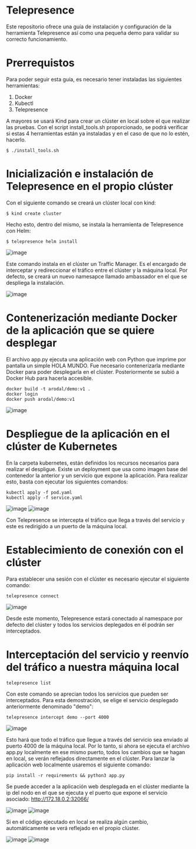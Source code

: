 # Telepresence
Este repositorio ofrece una guía de instalación y configuración de la herramienta Telepresence así como una pequeña demo para validar su correcto funcionamiento.

# Prerrequistos
Para poder seguir esta guía, es necesario tener instaladas las siguientes herramientas:
1. Docker
2. Kubectl
3. Telepresence

A mayores se usará Kind para crear un clúster en local sobre el que realizar las pruebas. Con el script install_tools.sh proporcionado, se podrá verificar si estas 4 herramientas están ya instaladas y en el caso de que no lo estén, hacerlo.
```
$ ./install_tools.sh
```

# Inicialización e instalación de Telepresence en el propio clúster 
Con el siguiente comando se creará un clúster local con kind:
```
$ kind create cluster
```
Hecho esto, dentro del mismo, se instala la herramienta de Telepresence con Helm:
```
$ telepresence helm install
```
![image](https://github.com/arodalfer/telepresence/assets/136476284/f823ab77-0267-422e-94a8-4aa9c40c8b0b)

Este comando instala en el clúster un Traffic Manager. Es el encargado de interceptar y redireccionar el tráfico entre el clúster y la máquina local. Por defecto, se creará un nuevo namesapce llamado ambassador en el que se despliega la instalación.

![image](https://github.com/arodalfer/telepresence/assets/136476284/25515ecb-9561-4d60-a813-ab0840e05db1)

# Contenerización mediante Docker de la aplicación que se quiere desplegar
El archivo app.py ejecuta una aplicación web con Python que imprime por pantalla un simple HOLA MUNDO. Fue necesario contenerizarla mediante Docker para poder desplegarla en el clúster. Posteriormente se subió a Docker Hub para hacerla accesible.
```
docker build -t arodal/demo:v1 .
docker login
docker push arodal/demo:v1
```
![image](https://github.com/arodalfer/telepresence/assets/136476284/f9a0fa57-a9a1-4593-8051-9d3c84ca0198)

# Despliegue de la aplicación en el clúster de Kubernetes
En la carpeta kubernetes, están definidos los recursos necesarios para realizar el despligue. Existe un deployment que usa como imagen base del contenedor la anterior y un servicio que expone la aplicación. Para realizar esto, basta con ejecutar los siguientes comandos:
```
kubectl apply -f pod.yaml
kubectl apply -f service.yaml
```
![image](https://github.com/arodalfer/telepresence/assets/136476284/cfd288dc-5c62-4f24-ae0a-b23bdae6e862)
![image](https://github.com/arodalfer/telepresence/assets/136476284/0c063e24-4e8b-4cf9-bcf4-19c98f2d28be)

Con Telepresence se intercepta el tráfico que llega a través del servicio y este es redirigido a un puerto de la máquina local.

# Establecimiento de conexión con el clúster
Para establecer una sesión con el clúster es necesario ejecutar el siguiente comando:
```
telepresence connect
```
![image](https://github.com/arodalfer/telepresence/assets/136476284/43c44b2c-cb1b-40e6-930b-17056cd848c3)

Desde este momento, Telepresence estará conectado al namespace por defecto del clúster y todos los servicios deplegados en él podrán ser interceptados.

# Interceptación del servicio y reenvío del tráfico a nuestra máquina local
```
telepresence list
```
Con este comando se aprecian todos los servicios que pueden ser interceptados. Para esta demostración, se elige el servicio desplegado anteriormente denominado "demo":
```
telepresence intercept demo --port 4000
```
![image](https://github.com/arodalfer/telepresence/assets/136476284/30947aa4-51cb-4479-a8f5-97e744883582)

Esto hará que todo el tráfico que llegue a través del servicio sea enviado al puerto 4000 de la máquina local. Por lo tanto, si ahora se ejecuta el archivo app.py localmente en ese mismo puerto, todos los cambios que se hagan en local, se verán reflejados directamente en el clúster. Para lanzar la aplicación web localmente usaremos el siguiente comando:
```
pip install -r requirements && python3 app.py
```
Se puede acceder a la aplicación web desplegada en el clúster mediante la ip del nodo en el que se ejecuta y el puerto que expone el servicio asociado:
http://172.18.0.2:32066/

![image](https://github.com/arodalfer/telepresence/assets/136476284/ff986326-66cf-4ad6-a232-2740586f183b)
![image](https://github.com/arodalfer/telepresence/assets/136476284/0d567aad-98b9-4ca7-adca-657321a2d565)

Si en el código ejecutado en local se realiza algún cambio, automáticamente se verá reflejado en el propio clúster.

![image](https://github.com/arodalfer/telepresence/assets/136476284/5609a2ff-3c71-4c98-a484-71088e4f2c5b)
![image](https://github.com/arodalfer/telepresence/assets/136476284/b231c283-7913-47a0-975b-d588d9e952d5)
